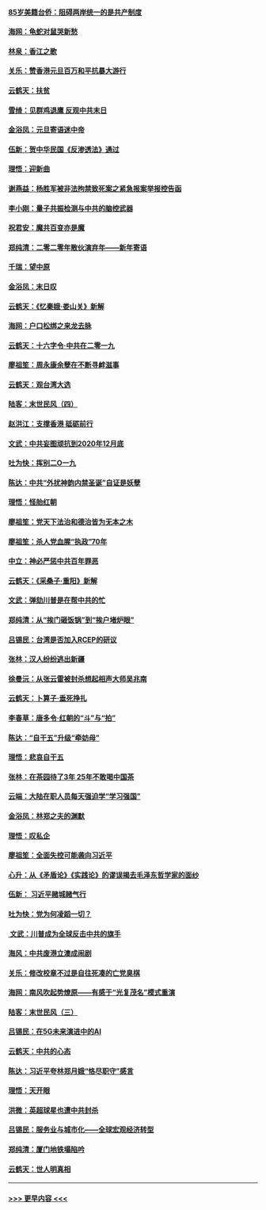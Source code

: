 #### [85岁美籍台侨：阻碍两岸统一的是共产制度](../pages/nsc993/n11765043.md?t=01032211) 
#### [海网：龟蛇对鼠哭新愁](../pages/nsc993/n11764895.md?t=01032211) 
#### [林泉：香江之歌](../pages/nsc993/n11764415.md?t=01032211) 
#### [关乐：赞香港元旦百万和平抗暴大游行](../pages/nsc993/n11764382.md?t=01032211) 
#### [云鹤天：扶贫](../pages/nsc993/n11764245.md?t=01032211) 
#### [雪绮：见群鸡退鹰  反观中共末日](../pages/nsc993/n11762112.md?t=01032211) 
#### [金浴凤：元旦寄语迷中帝](../pages/nsc993/n11761788.md?t=01032211) 
#### [伍新：贺中华民国《反渗透法》通过](../pages/nsc993/n11761994.md?t=01032211) 
#### [理悟：迎新曲](../pages/nsc993/n11761152.md?t=01032211) 
#### [谢燕益：杨胜军被非法拘禁致死案之紧急报案举报控告函](../pages/nsc993/n11756134.md?t=01032211) 
#### [李小刚：量子共振检测与中共的脑控武器](../pages/nsc993/n11754518.md?t=01032211) 
#### [祝君安：魔共百变亦是魔](../pages/nsc993/n11754469.md?t=01032211) 
#### [郑纯清：二零二零年散伙演弃年——新年寄语](../pages/nsc993/n11754195.md?t=01032211) 
#### [千瑞：望中原](../pages/nsc993/n11754159.md?t=01032211) 
#### [金浴凤：末日叹](../pages/nsc993/n11752359.md?t=01032211) 
#### [云鹤天：《忆秦娥‧娄山关》新解](../pages/nsc993/n11752348.md?t=01032211) 
#### [海网：户口松绑之来龙去脉](../pages/nsc993/n11752328.md?t=01032211) 
#### [云鹤天：十六字令‧中共在二零一九](../pages/nsc993/n11752305.md?t=01032211) 
#### [廖祖笙：周永康余孽在不断寻衅滋事](../pages/nsc993/n11751013.md?t=01032211) 
#### [云鹤天：观台湾大选](../pages/nsc993/n11751007.md?t=01032211) 
#### [陆客：末世民风（四）](../pages/nsc993/n11749203.md?t=01032211) 
#### [赵洪江：支撑香港 砥砺前行](../pages/nsc993/n11748482.md?t=01032211) 
#### [文武：中共妄图顽抗到2020年12月底](../pages/nsc993/n11748446.md?t=01032211) 
#### [吐为快：挥别二O一九](../pages/nsc993/n11748411.md?t=01032211) 
#### [陈达：中共“外扰神韵内禁圣诞”自证是妖孽](../pages/nsc993/n11748226.md?t=01032211) 
#### [理悟：怪胎红朝](../pages/nsc993/n11748206.md?t=01032211) 
#### [廖祖笙：党天下法治和德治皆为无本之木](../pages/nsc993/n11748135.md?t=01032211) 
#### [廖祖笙：杀人党血腥“执政”70年](../pages/nsc993/n11745144.md?t=01032211) 
#### [中立：神必严惩中共百年罪恶](../pages/nsc993/n11744970.md?t=01032211) 
#### [云鹤天：《采桑子‧重阳》新解](../pages/nsc993/n11744948.md?t=01032211) 
#### [文武：弹劾川普是在帮中共的忙](../pages/nsc993/n11744758.md?t=01032211) 
#### [郑纯清：从“挨门砸饭锅”到“挨户堵炉眼”](../pages/nsc993/n11744745.md?t=01032211) 
#### [吕锡民：台湾是否加入RCEP的研议](../pages/nsc993/n11744701.md?t=01032211) 
#### [张林：汉人纷纷逃出新疆](../pages/nsc993/n11743530.md?t=01032211) 
#### [徐曼沅：从张云雷被封杀想起相声大师吴兆南](../pages/nsc993/n11741816.md?t=01032211) 
#### [云鹤天：卜算子‧垂死挣扎](../pages/nsc993/n11739956.md?t=01032211) 
#### [李春草：唐多令‧红朝的“斗”与“拍”](../pages/nsc993/n11739830.md?t=01032211) 
#### [陈达：“自干五”升级“牵妨母”](../pages/nsc993/n11739724.md?t=01032211) 
#### [理悟：悲哀自干五](../pages/nsc993/n11739547.md?t=01032211) 
#### [张林：在茶园待了3年 25年不敢喝中国茶](../pages/nsc993/n11739240.md?t=01032211) 
#### [云端：大陆在职人员每天强迫学“学习强国”](../pages/nsc993/n11738735.md?t=01032211) 
#### [金浴凤：林郑之夫的渊默](../pages/nsc993/n11737735.md?t=01032211) 
#### [理悟：叹私企](../pages/nsc993/n11737715.md?t=01032211) 
#### [廖祖笙：全面失控可能袭向习近平](../pages/nsc993/n11737704.md?t=01032211) 
#### [心升：从《矛盾论》《实践论》的谬误揭去毛泽东哲学家的面纱](../pages/nsc993/n11736962.md?t=01032211) 
#### [伍新： 习近平赌城赌气行](../pages/nsc993/n11736929.md?t=01032211) 
#### [吐为快：党为何凌蹈一切？](../pages/nsc993/n11736915.md?t=01032211) 
#### [ 文武：川普成为全球反击中共的旗手](../pages/nsc993/n11736882.md?t=01032211) 
#### [海风：中共废港立澳成闹剧](../pages/nsc993/n11735857.md?t=01032211) 
#### [关乐：修改校章不过是自往死凑的亡党臭棋](../pages/nsc993/n11735097.md?t=01032211) 
#### [海网：南风吹起势燎原——有感于“光复茂名”模式重演](../pages/nsc993/n11732308.md?t=01032211) 
#### [陆客：末世民风（三）](../pages/nsc993/n11732211.md?t=01032211) 
#### [吕锡民：在5G未来演进中的AI](../pages/nsc993/n11730010.md?t=01032211) 
#### [云鹤天：中共的心态](../pages/nsc993/n11729906.md?t=01032211) 
#### [陈达：习近平夸林郑月娥“恪尽职守”感言](../pages/nsc993/n11729881.md?t=01032211) 
#### [理悟：天开眼](../pages/nsc993/n11729699.md?t=01032211) 
#### [洪微：英超球星也遭中共封杀](../pages/nsc993/n11727243.md?t=01032211) 
#### [吕锡民：服务业与城市化——全球宏观经济转型](../pages/nsc993/n11725845.md?t=01032211) 
#### [郑纯清：厦门地铁塌陷吟](../pages/nsc993/n11725813.md?t=01032211) 
#### [云鹤天：世人明真相](../pages/nsc993/n11725621.md?t=01032211) 

----
#### [ >>> 更早内容 <<< ](../indexes/nsc993-earlier.md)
